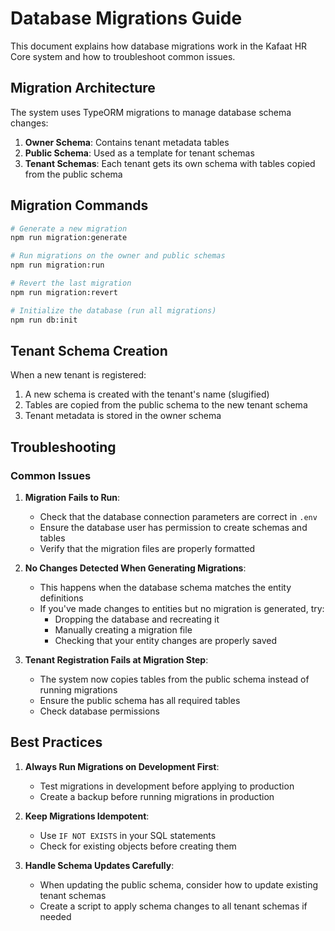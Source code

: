 # Database Migrations Guide

This document explains how database migrations work in the Kafaat HR Core system and how to troubleshoot common issues.

## Migration Architecture

The system uses TypeORM migrations to manage database schema changes:

1. **Owner Schema**: Contains tenant metadata tables
2. **Public Schema**: Used as a template for tenant schemas
3. **Tenant Schemas**: Each tenant gets its own schema with tables copied from the public schema

## Migration Commands

```bash
# Generate a new migration
npm run migration:generate

# Run migrations on the owner and public schemas
npm run migration:run

# Revert the last migration
npm run migration:revert

# Initialize the database (run all migrations)
npm run db:init
```

## Tenant Schema Creation

When a new tenant is registered:

1. A new schema is created with the tenant's name (slugified)
2. Tables are copied from the public schema to the new tenant schema
3. Tenant metadata is stored in the owner schema

## Troubleshooting

### Common Issues

1. **Migration Fails to Run**:

   - Check that the database connection parameters are correct in `.env`
   - Ensure the database user has permission to create schemas and tables
   - Verify that the migration files are properly formatted

2. **No Changes Detected When Generating Migrations**:

   - This happens when the database schema matches the entity definitions
   - If you've made changes to entities but no migration is generated, try:
     - Dropping the database and recreating it
     - Manually creating a migration file
     - Checking that your entity changes are properly saved

3. **Tenant Registration Fails at Migration Step**:
   - The system now copies tables from the public schema instead of running migrations
   - Ensure the public schema has all required tables
   - Check database permissions

## Best Practices

1. **Always Run Migrations on Development First**:

   - Test migrations in development before applying to production
   - Create a backup before running migrations in production

2. **Keep Migrations Idempotent**:

   - Use `IF NOT EXISTS` in your SQL statements
   - Check for existing objects before creating them

3. **Handle Schema Updates Carefully**:
   - When updating the public schema, consider how to update existing tenant schemas
   - Create a script to apply schema changes to all tenant schemas if needed
